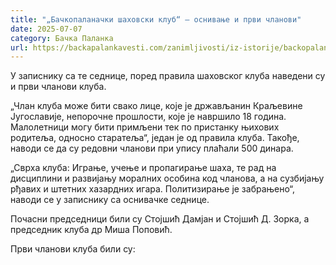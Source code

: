 ```yaml
---
title: "„Бачкопаланачки шаховски клуб“ – оснивање и први чланови"
date: 2025-07-07
category: Бачка Паланка
url: https://backapalankavesti.com/zanimljivosti/iz-istorije/backopalanacki-sahovski-klub-osnivanje-i-prvi-clanovi/
---
```


У записнику са те седнице, поред правила шаховског клуба наведени су и први чланови клуба.

„Члан клуба може бити свако лице, које је држављанин Краљевине Југославије, непорочне прошлости, које је навршило 18 година. Малолетници могу бити примљени тек по пристанку њихових родитеља, односно старатеља“, један је од правила клуба. Такође, наводи се да су редовни чланови при упису плаћали 500 динара.

„Сврха клуба: Играње, учење и пропагирање шаха, те рад на дисциплини и развијању моралних особина код чланова, а на сузбијању рђавих и штетних хазардних игара. Политизирање је забрањено“, наводи се у записнику са оснивачке седнице.

Почасни председници били су Стојшић Дамјан и Стојшић Д. Зорка, а председник клуба др Миша Поповић.

Први чланови клуба били су:
